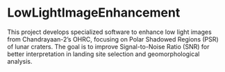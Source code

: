 # LowLightImageEnhancement
This project develops specialized software to enhance low light images from Chandrayaan-2’s OHRC, focusing on Polar Shadowed Regions (PSR) of lunar craters. The goal is to improve Signal-to-Noise Ratio (SNR) for better interpretation in landing site selection and geomorphological analysis.
